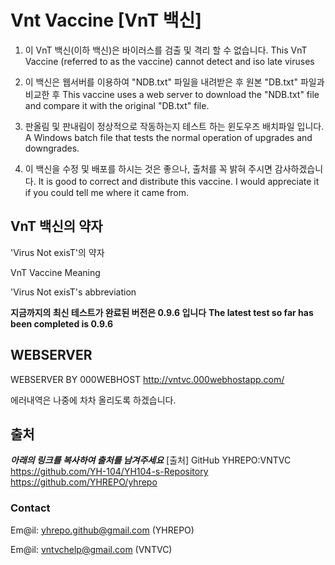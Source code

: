 # Vnt Vaccine [VnT 백신]
1. 이 VnT 백신(이하 백신)은 바이러스를 검출 및 격리 할 수 없습니다.
	 This VnT Vaccine (referred to as the vaccine) cannot detect and iso late viruses

2. 이 백신은 웹서버를 이용하여 "NDB.txt" 파일을 내려받은 후 원본 "DB.txt" 파일과 비교한 후 
	 This vaccine uses a web server to download the "NDB.txt" file and compare it with the original "DB.txt" file.

3. 판올림 및 판내림이 정상적으로 작동하는지 테스트 하는 윈도우즈 배치파일 입니다.
	 A Windows batch file that tests the normal operation of upgrades and downgrades.

4. 이 백신을 수정 및 배포를 하시는 것은 좋으나, 출처를 꼭 밝혀 주시면 감사하겠습니다.
	 It is good to correct and distribute this vaccine. I would appreciate it if you could tell me where it came from.


## VnT 백신의 약자
'Virus Not exisT'의 약자

VnT Vaccine Meaning

'Virus Not exisT's abbreviation

**지금까지의 최신 테스트가 완료된 버전은 0.9.6 입니다**
**The latest test so far has been completed is 0.9.6**
## WEBSERVER
WEBSERVER BY 000WEBHOST
	<http://vntvc.000webhostapp.com/>

에러내역은 나중에 차차 올리도록 하겠습니다.


## 출처
___아래의 링크를 복사하여 출처를 남겨주세요___
	[출처]
	GitHub YHREPO:VNTVC
	<https://github.com/YH-104/YH104-s-Repository>
	<https://github.com/YHREPO/yhrepo>
### Contact

Em@il: <yhrepo.github@gmail.com> (YHREPO)

Em@il: <vntvchelp@gmail.com> (VNTVC)
